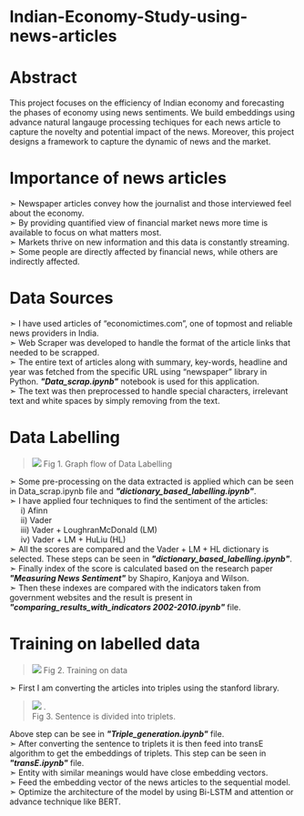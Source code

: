 <h1><b>Indian-Economy-Study-using-news-articles</b></h1>

<h1><b>Abstract</b></h1>
This project focuses on the efficiency of Indian economy and forecasting the phases of economy
using news sentiments. We build embeddings using advance natural langauge processing
techiques for each news article to capture the novelty and potential impact of the news.
Moreover, this project designs a framework to capture the dynamic of news and the market.

<h1><b>Importance of news articles</b></h1>
➣ Newspaper articles convey how the journalist and those interviewed feel about the
economy.<br>
➣ By providing quantified view of financial market news more time is available to focus on
what matters most.<br>
➣ Markets thrive on new information and this data is constantly streaming.<br>
➣ Some people are directly affected by financial news, while others are indirectly affected.<br>

<h1><b>Data Sources</b></h1>
➣ I have used articles of “economictimes.com”, one of topmost and reliable news providers
in India.<br>
➣ Web Scraper was developed to handle the format of the article links that needed to be
scrapped.<br>
➣ The entire text of articles along with summary, key-words, headline and year was fetched
from the specific URL using “newspaper” library in Python. <b><i>"Data_scrap.ipynb"</i></b> notebook is used for this application.<br>
➣ The text was then preprocessed to handle special characters, irrelevant text and white
spaces by simply removing from the text.<br>

<h1><b>Data Labelling</b></h1>

>![](https://i.imgur.com/tp7RRxI.png)
Fig 1. Graph flow of Data Labelling

➣ Some pre-processing on the data extracted is applied which can be seen in Data_scrap.ipynb file and <b><i>"dictionary_based_labelling.ipynb"</b></i>.<br>
➣ I have applied four techniques to find the sentiment of the articles:<br>
&nbsp;&nbsp;&nbsp;&nbsp;&nbsp;i) Afinn<br>
&nbsp;&nbsp;&nbsp;&nbsp;&nbsp;ii) Vader<br>
&nbsp;&nbsp;&nbsp;&nbsp;&nbsp;iii) Vader + LoughranMcDonald (LM)<br>
&nbsp;&nbsp;&nbsp;&nbsp;&nbsp;iv) Vader + LM + HuLiu (HL)<br>
➣ All the scores are compared and the Vader + LM + HL dictionary is selected. These steps can be seen in <b><i>"dictionary_based_labelling.ipynb"</i></b>.<br>
➣ Finally index of the score is calculated based on the research paper <b><i>"Measuring News Sentiment"</i></b> by Shapiro, Kanjoya and Wilson.<br>
➣ Then these indexes are compared with the indicators taken from government websites and the result is present in <b><i>"comparing_results_with_indicators 2002-2010.ipynb"</i></b> file. <br>


<h1><b>Training on labelled data</b></h1>

>![](https://i.imgur.com/76c6eEe.png)
Fig 2. Training on data

➣ First I am converting the articles into triples using the stanford library. <br>

>![](https://i.imgur.com/3CQYzei.png)
.<br>
Fig 3. Sentence is divided into triplets.

Above step can be see in <b><i>"Triple_generation.ipynb"</i></b> file.<br>
➣ After converting the sentence to triplets it is then feed into transE algorithm to get the embeddings of triplets. This step can be seen in <b><i>"transE.ipynb"</i></b> file.<br>
➣ Entity with similar meanings would have close embedding vectors. <br>
➣ Feed the embedding vector of the news articles to the sequential model. <br>
➣ Optimize the architecture of the model by using Bi-LSTM and attention or advance
technique like BERT.


